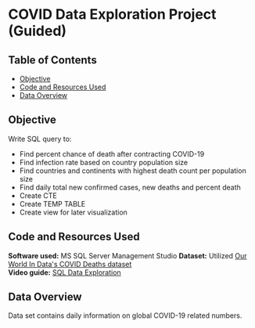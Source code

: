 # COVID Data Exploration Project (Guided)

## Table of Contents

- [Objective](#objective)
- [Code and Resources Used](#code-and-resources-used)
- [Data Overview](#data-overview)

## Objective

Write SQL query to:  
- Find percent chance of death after contracting COVID-19
- Find infection rate based on country population size
- Find countries and continents with highest death count per population size
- Find daily total new confirmed cases, new deaths and percent death
- Create CTE
- Create TEMP TABLE
- Create view for later visualization

## Code and Resources Used

**Software used:** MS SQL Server Management Studio
**Dataset:** Utilized [Our World In Data's COVID Deaths dataset](https://ourworldindata.org/covid-deaths)  
**Video guide:** [SQL Data Exploration](https://youtu.be/qfyynHBFOsM)

## Data Overview

Data set contains daily information on global COVID-19 related numbers.

